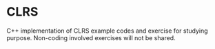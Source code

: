 # CLRS

C++ implementation of CLRS example codes and exercise for studying purpose.
Non-coding involved exercises will not be shared.
